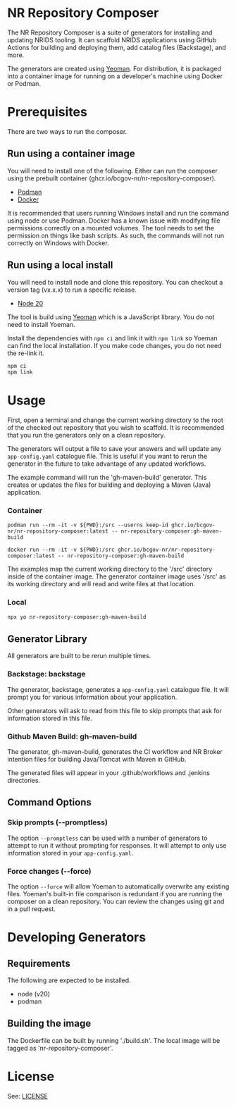 # NR Repository Composer

The NR Repository Composer is a suite of generators for installing and updating NRIDS tooling. It can scaffold NRIDS applications using GitHub Actions for building and deploying them, add catalog files (Backstage), and more.

The generators are created using [Yeoman](http://yeoman.io). For distribution, it is packaged into a container image for running on a developer's machine using Docker or Podman.

# Prerequisites

There are two ways to run the composer.

## Run using a container image

You will need to install one of the following. Either can run the composer using the prebuilt container (ghcr.io/bcgov-nr/nr-repository-composer).

* [Podman](https://podman.io)
* [Docker](https://www.docker.com)

It is recommended that users running Windows install and run the command using node or use Podman. Docker has a known issue with modifying file permissions correctly on a mounted volumes. The tool needs to set the permission on things like bash scripts. As such, the commands will not run correctly on Windows with Docker.

## Run using a local install

You will need to install node and clone this repository. You can checkout a version tag (vx.x.x) to run a specific release.

* [Node 20](https://nodejs.org/en)

The tool is build using [Yeoman](http://yeoman.io) which is a JavaScript library. You do not need to install Yoeman.

Install the dependencies with `npm ci` and link it with `npm link` so Yoeman can find the local installation. If you make code changes, you do not need the re-link it.

```bash
npm ci
npm link
```

# Usage

First, open a terminal and change the current working directory to the root of the checked out repository that you wish to scaffold. It is recommended that you run the generators only on a clean repository.

The generators will output a file to save your answers and will update any `app-config.yaml` catalogue file. This is useful if you want to rerun the generator in the future to take advantage of any updated workflows.

The example command will run the 'gh-maven-build' generator. This creates or updates the files for building and deploying a Maven (Java) application.

### Container

```
podman run --rm -it -v ${PWD}:/src --userns keep-id ghcr.io/bcgov-nr/nr-repository-composer:latest -- nr-repository-composer:gh-maven-build
```
```
docker run --rm -it -v ${PWD}:/src ghcr.io/bcgov-nr/nr-repository-composer:latest -- nr-repository-composer:gh-maven-build
```

The examples map the current working directory to the '/src' directory inside of the container image. The generator container image uses '/src' as its working directory and will read and write files at that location.

### Local

```bash
npx yo nr-repository-composer:gh-maven-build
```

## Generator Library

All generators are built to be rerun multiple times.

### Backstage: backstage

The generator, backstage, generates a `app-config.yaml` catalogue file. It will prompt you for various information about your application.

Other generators will ask to read from this file to skip prompts that ask for information stored in this file.

### Github Maven Build: gh-maven-build

The generator, gh-maven-build, generates the CI workflow and NR Broker intention files for building Java/Tomcat with Maven in GitHub.

The generated files will appear in your .github/workflows and .jenkins directories.

## Command Options

### Skip prompts (--promptless)

The option `--promptless` can be used with a number of generators to attempt to run it without prompting for responses. It will attempt to only use information stored in your `app-config.yaml`.

### Force changes (--force)

The option `--force` will allow Yoeman to automatically overwrite any existing files. Yoeman's built-in file comparison is redundant if you are running the composer on a clean repository. You can review the changes using git and in a pull request.

# Developing Generators

## Requirements

The following are expected to be installed.

* node (v20)
* podman

## Building the image

The Dockerfile can be built by running './build.sh'. The local image will be tagged as 'nr-repository-composer'.

# License

See: [LICENSE](./LICENSE)
